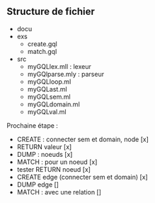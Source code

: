 ## Structure de fichier

- docu
- exs
    - create.gql
    - match.gql
- src 
    - myGQLlex.mll      : lexeur
    - myGQlparse.mly    : parseur
    - myGQLloop.ml  
    - myGQLast.ml
    - myGQLsem.ml
    - myGQLdomain.ml
    - myGQLval.ml


Prochaine étape : 
- CREATE : connecter sem et domain, node    [x]
- RETURN valeur                             [x]
- DUMP : noeuds                             [x]
- MATCH : pour un noeud                     [x]
- tester RETURN noeud                       [x]
- CREATE edge (connecter sem et domain)     [x]
- DUMP edge                                 []
- MATCH : avec une relation                 []
